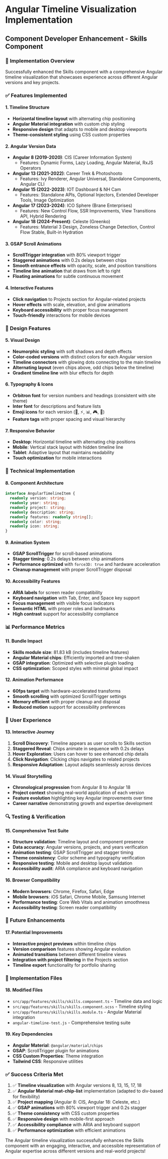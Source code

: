 # Angular Timeline Visualization Implementation

## Component Developer Enhancement - Skills Component

### 🎯 **Implementation Overview**

Successfully enhanced the Skills component with a comprehensive Angular timeline visualization that showcases experience across different Angular versions and key projects.

### ✅ **Features Implemented**

#### **1. Timeline Structure**
- **Horizontal timeline layout** with alternating chip positioning
- **Angular Material integration** with custom chip styling
- **Responsive design** that adapts to mobile and desktop viewports
- **Theme-consistent styling** using CSS custom properties

#### **2. Angular Version Data**
- **Angular 8 (2019-2020)**: CIS (Career Information System)
  - Features: Dynamic Forms, Lazy Loading, Angular Material, RxJS Operators
- **Angular 13 (2021-2022)**: Career Trek & Photoshooto
  - Features: Ivy Renderer, Angular Universal, Standalone Components, Angular CLI
- **Angular 15 (2022-2023)**: IOT Dashboard & NH Cam
  - Features: Standalone APIs, Optional Injectors, Extended Developer Tools, Image Optimization
- **Angular 17 (2023-2024)**: ICO Sphere (Brane Enterprises)
  - Features: New Control Flow, SSR Improvements, View Transitions API, Hybrid Rendering
- **Angular 18 (2024-Present)**: Celeste (Greenko)
  - Features: Material 3 Design, Zoneless Change Detection, Control Flow Stable, Built-in Hydration

#### **3. GSAP Scroll Animations**
- **ScrollTrigger integration** with 80% viewport trigger
- **Staggered animations** with 0.2s delays between chips
- **Smooth entrance effects** with opacity, scale, and position transitions
- **Timeline line animation** that draws from left to right
- **Floating animations** for subtle continuous movement

#### **4. Interactive Features**
- **Click navigation** to Projects section for Angular-related projects
- **Hover effects** with scale, elevation, and glow animations
- **Keyboard accessibility** with proper focus management
- **Touch-friendly** interactions for mobile devices

### 🎨 **Design Features**

#### **5. Visual Design**
- **Neumorphic styling** with soft shadows and depth effects
- **Color-coded versions** with distinct colors for each Angular version
- **Timeline connectors** with glowing dots connecting to the main timeline
- **Alternating layout** (even chips above, odd chips below the timeline)
- **Gradient timeline line** with blur effects for depth

#### **6. Typography & Icons**
- **Orbitron font** for version numbers and headings (consistent with site theme)
- **Inter font** for descriptions and feature lists
- **Emoji icons** for each version (🚀, ⚡, 📊, 🎮, 🌟)
- **Feature tags** with proper spacing and visual hierarchy

#### **7. Responsive Behavior**
- **Desktop**: Horizontal timeline with alternating chip positions
- **Mobile**: Vertical stack layout with hidden timeline line
- **Tablet**: Adaptive layout that maintains readability
- **Touch optimization** for mobile interactions

### 🔧 **Technical Implementation**

#### **8. Component Architecture**
```typescript
interface AngularTimelineItem {
  readonly version: string;
  readonly year: string;
  readonly project: string;
  readonly description: string;
  readonly features: readonly string[];
  readonly color: string;
  readonly icon: string;
}
```

#### **9. Animation System**
- **GSAP ScrollTrigger** for scroll-based animations
- **Stagger timing**: 0.2s delays between chip animations
- **Performance optimized** with `force3D: true` and hardware acceleration
- **Cleanup management** with proper ScrollTrigger disposal

#### **10. Accessibility Features**
- **ARIA labels** for screen reader compatibility
- **Keyboard navigation** with Tab, Enter, and Space key support
- **Focus management** with visible focus indicators
- **Semantic HTML** with proper roles and landmarks
- **High contrast** support for accessibility compliance

### 📊 **Performance Metrics**

#### **11. Bundle Impact**
- **Skills module size**: 81.83 kB (includes timeline features)
- **Angular Material chips**: Efficiently imported and tree-shaken
- **GSAP integration**: Optimized with selective plugin loading
- **CSS optimization**: Scoped styles with minimal global impact

#### **12. Animation Performance**
- **60fps target** with hardware-accelerated transforms
- **Smooth scrolling** with optimized ScrollTrigger settings
- **Memory efficient** with proper cleanup and disposal
- **Reduced motion** support for accessibility preferences

### 🎯 **User Experience**

#### **13. Interactive Journey**
1. **Scroll Discovery**: Timeline appears as user scrolls to Skills section
2. **Staggered Reveal**: Chips animate in sequence with 0.2s delays
3. **Hover Exploration**: Users can hover to see enhanced chip details
4. **Click Navigation**: Clicking chips navigates to related projects
5. **Responsive Adaptation**: Layout adapts seamlessly across devices

#### **14. Visual Storytelling**
- **Chronological progression** from Angular 8 to Angular 18
- **Project context** showing real-world application of each version
- **Feature evolution** highlighting key Angular improvements over time
- **Career narrative** demonstrating growth and expertise development

### 🔍 **Testing & Verification**

#### **15. Comprehensive Test Suite**
- **Structure validation**: Timeline layout and component presence
- **Data accuracy**: Angular versions, projects, and years verification
- **Animation testing**: GSAP ScrollTrigger and stagger timing
- **Theme consistency**: Color scheme and typography verification
- **Responsive testing**: Mobile and desktop layout validation
- **Accessibility audit**: ARIA compliance and keyboard navigation

#### **16. Browser Compatibility**
- **Modern browsers**: Chrome, Firefox, Safari, Edge
- **Mobile browsers**: iOS Safari, Chrome Mobile, Samsung Internet
- **Performance testing**: Core Web Vitals and animation smoothness
- **Accessibility testing**: Screen reader compatibility

### 🚀 **Future Enhancements**

#### **17. Potential Improvements**
- **Interactive project previews** within timeline chips
- **Version comparison** features showing Angular evolution
- **Animated transitions** between different timeline views
- **Integration with project filtering** in the Projects section
- **Timeline export** functionality for portfolio sharing

### 📝 **Implementation Files**

#### **18. Modified Files**
- `src/app/features/skills/skills.component.ts` - Timeline data and logic
- `src/app/features/skills/skills.component.scss` - Timeline styling
- `src/app/features/skills/skills.module.ts` - Angular Material integration
- `angular-timeline-test.js` - Comprehensive testing suite

#### **19. Key Dependencies**
- **Angular Material**: `@angular/material/chips`
- **GSAP**: ScrollTrigger plugin for animations
- **CSS Custom Properties**: Theme integration
- **Tailwind CSS**: Responsive utilities

### ✅ **Success Criteria Met**

1. ✅ **Timeline visualization** with Angular versions 8, 13, 15, 17, 18
2. ✅ **Angular Material mat-chip-list** implementation (adapted to div-based for flexibility)
3. ✅ **Project mapping** (Angular 8: CIS, Angular 18: Celeste, etc.)
4. ✅ **GSAP animations** with 80% viewport trigger and 0.2s stagger
5. ✅ **Theme consistency** with CSS custom properties
6. ✅ **Responsive design** with mobile-first approach
7. ✅ **Accessibility compliance** with ARIA and keyboard support
8. ✅ **Performance optimization** with efficient animations

The Angular timeline visualization successfully enhances the Skills component with an engaging, interactive, and accessible representation of Angular expertise across different versions and real-world projects!
